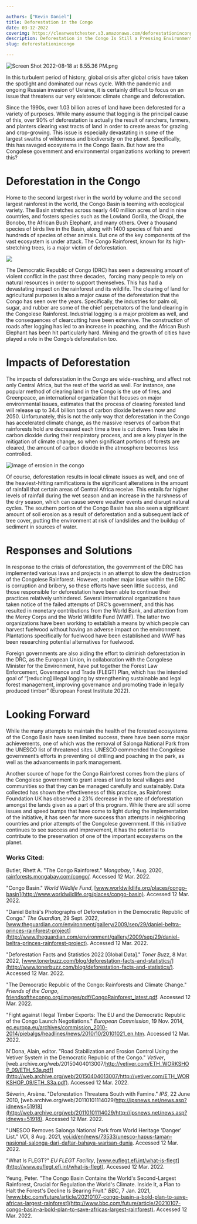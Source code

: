 ```yaml
---

authors: ["Kevin Daniel"]
title: Deforestation in the Congo
date: 03-12-2022
coverimg: https://cleanwestchester.s3.amazonaws.com/deforestationincongo.png
description: Deforestation in the Congo Is Still a Pressing Environmental Issue; How Is the World Responding?
slug: deforestationincongo

---
```


![Screen Shot 2022-08-18 at 8.55.36 PM.png](https://s3.us-west-2.amazonaws.com/secure.notion-static.com/c3e91b1b-6fab-42f8-b05e-2ad11468479b/Screen_Shot_2022-08-18_at_8.55.36_PM.png?X-Amz-Algorithm=AWS4-HMAC-SHA256&X-Amz-Content-Sha256=UNSIGNED-PAYLOAD&X-Amz-Credential=AKIAT73L2G45EIPT3X45%2F20230204%2Fus-west-2%2Fs3%2Faws4_request&X-Amz-Date=20230204T170307Z&X-Amz-Expires=86400&X-Amz-Signature=08b23e2135b30347a0257f67be8402781dbd71ff00359937a335e1d5c63cd13f&X-Amz-SignedHeaders=host&response-content-disposition=filename%3D%22Screen%2520Shot%25202022-08-18%2520at%25208.55.36%2520PM.png%22&x-id=GetObject)

In this turbulent period of history, global crisis after global crisis have taken the spotlight and dominated our news cycle. With the pandemic and ongoing Russian invasion of Ukraine, it is certainly difficult to focus on an issue that threatens our very existence: climate change and deforestation.

Since the 1990s, over 1.03 billion acres of land have been deforested for a variety of purposes. While many assume that logging is the principal cause of this, over 90% of deforestation is actually the result of ranchers, farmers, and planters clearing vast tracts of land in order to create areas for grazing and crop-growing. This issue is especially devastating in some of the largest swaths of wilderness and biodiversity on the planet. Specifically, this has ravaged ecosystems in the Congo Basin. But how are the Congolese government and environmental organizations working to prevent this?

# **Deforestation in the Congo**

Home to the second largest river in the world by volume and the second largest rainforest in the world, the Congo Basin is teeming with ecological variety. The Basin stretches across nearly 440 million acres of land in nine countries, and fosters species such as the Lowland Gorilla, the Okapi, the Bonobo, the African Bush Elephant, and many others. Over a thousand species of birds live in the Basin, along with 1400 species of fish and hundreds of species of other animals. But one of the key components of the vast ecosystem is under attack. The Congo Rainforest, known for its high-stretching trees, is a major victim of deforestation.

![](https://lh3.googleusercontent.com/oc9S03VPF4DR4XE0R_i5NgnDm6PhSe8IO9s1kmCG0-8tw_3bjpl4pcyCqOU5QMXrRs4OaqP4mOwbSSX7WU5CL4ij-1A8VerCSOnxxUzUY4fV4bRwQC2qlLuTGv7PAUUcQ6spbH_juGOUW3YTruUNbg)

The Democratic Republic of Congo (DRC) has seen a depressing amount of violent conflict in the past three decades,  forcing many people to rely on natural resources in order to support themselves. This has had a devastating impact on the rainforest and its wildlife. The clearing of land for agricultural purposes is also a major cause of the deforestation that the Congo has seen over the years. Specifically, the industries for palm oil, sugar, and rubber are some of the chief perpetrators of the land clearing in the Congolese Rainforest. Industrial logging is a major problem as well, and the consequences of clearcutting have been extensive. The construction of roads after logging has led to an increase in poaching, and the African Bush Elephant has been hit particularly hard. Mining and the growth of cities have played a role in the Congo’s deforestation too.

# **Impacts of Deforestation**

The impacts of deforestation in the Congo are wide-reaching, and affect not only Central Africa, but the rest of the world as well. For instance, one popular method of clearing land in the Congo is the use of fires, and Greenpeace, an international organization that focuses on major environmental issues, estimates that the process of clearing forested land will release up to 34.4 billion tons of carbon dioxide between now and 2050. Unfortunately, this is not the only way that deforestation in the Congo has accelerated climate change, as the massive reserves of carbon that rainforests hold are decreased each time a tree is cut down. Trees take in carbon dioxide during their respiratory process, and are a key player in the mitigation of climate change, so when significant portions of forests are cleared, the amount of carbon dioxide in the atmosphere becomes less controlled.

![image of erosion in the congo](https://lh4.googleusercontent.com/okoe7JFjK5I-K6CdNgyMfVDKtksecOsBKMAmzTypxiCGEj1mSLiM5k0U5ML8R4wq9E8A1iYOQaIq29DMLBIRc-8trLha_6Ahp3S6OAI4yljIoGoLd7Z6xvFPsEQyI4-uya-7UFWYjQ7otceQpzrq3g)

Of course, deforestation results in local climate issues as well, and one of the heaviest-hitting ramifications is the significant alterations in the amount of rainfall that certain areas of Central Africa receive. This entails far higher levels of rainfall during the wet season and an increase in the harshness of the dry season, which can cause severe weather events and disrupt natural cycles. The southern portion of the Congo Basin has also seen a significant amount of soil erosion as a result of deforestation and a subsequent lack of tree cover, putting the environment at risk of landslides and the buildup of sediment in sources of water.

# **Responses and Solutions**

In response to the crisis of deforestation, the government of the DRC has implemented various laws and projects in an attempt to slow the destruction of the Congolese Rainforest. However, another major issue within the DRC is corruption and bribery, so these efforts have seen little success, and those responsible for deforestation have been able to continue their practices relatively unhindered. Several international organizations have taken notice of the failed attempts of DRC’s government, and this has resulted in monetary contributions from the World Bank, and attention from the Mercy Corps and the World Wildlife Fund (WWF). The latter two organizations have been working to establish a means by which people can harvest fuelwood without having an adverse impact on the environment. Plantations specifically for fuelwood have been established and WWF has been researching potential alternatives for fuelwood.

Foreign governments are also aiding the effort to diminish deforestation in the DRC, as the European Union, in collaboration with the Congolese Minister for the Environment, have put together the Forest Law Enforcement, Governance and Trade (FLEGT) Plan, which has the intended goal of “[reducing] illegal logging by strengthening sustainable and legal forest management, improving governance and promoting trade in legally produced timber” (European Forest Institute 2022).

# **Looking Forward**

While the many attempts to maintain the health of the forested ecosystems of the Congo Basin have seen limited success, there have been some major achievements, one of which was the removal of Salonga National Park from the UNESCO list of threatened sites. UNESCO commended the Congolese government’s efforts in preventing oil drilling and poaching in the park, as well as the advancements in park management.

Another source of hope for the Congo Rainforest comes from the plans of the Congolese government to grant areas of land to local villages and communities so that they can be managed carefully and sustainably. Data collected has shown the effectiveness of this practice, as Rainforest Foundation UK has observed a 23% decrease in the rate of deforestation amongst the lands given as a part of this program. While there are still some issues and speed bumps that have come to light during the implementation of the initiative, it has seen far more success than attempts in neighboring countries and prior attempts of the Congolese government. If this initiative continues to see success and improvement, it has the potential to contribute to the preservation of one of the important ecosystems on the planet.

### **Works Cited:**

Butler, Rhett A. "The Congo Rainforest." *Mongabay*, 1 Aug. 2020, [rainforests.mongabay.com/congo/](http://rainforests.mongabay.com/congo/). Accessed 12 Mar. 2022.

"Congo Basin." *World Wildlife Fund*, [www.worldwildlife.org/places/congo-basin](http://www.worldwildlife.org/places/congo-basin). Accessed 12 Mar. 2022.

"Daniel Beltrá's Photographs of Deforestation in the Democratic Republic of Congo." *The Guardian*, 29 Sept. 2022, [www.theguardian.com/environment/gallery/2009/sep/29/daniel-beltra-princes-rainforest-project](http://www.theguardian.com/environment/gallery/2009/sep/29/daniel-beltra-princes-rainforest-project). Accessed 12 Mar. 2022.

"Deforestation Facts and Statistics 2022 [Global Data]." *Toner Buzz*, 8 Mar. 2022, [www.tonerbuzz.com/blog/deforestation-facts-and-statistics/](http://www.tonerbuzz.com/blog/deforestation-facts-and-statistics/). Accessed 12 Mar. 2022.

"The Democratic Republic of the Congo: Rainforests and Climate Change." *Friends of the Congo*, [friendsofthecongo.org/images/pdf/CongoRainforest_latest.pdf](http://friendsofthecongo.org/images/pdf/CongoRainforest_latest.pdf). Accessed 12 Mar. 2022.

"Fight against Illegal Timber Exports: The EU and the Democratic Republic of the Congo Launch Negotiations." *European Commission*, 19 Nov. 2014, [ec.europa.eu/archives/commission_2010-2014/piebalgs/headlines/news/2010/10/20101021_en.htm](http://ec.europa.eu/archives/commission_2010-2014/piebalgs/headlines/news/2010/10/20101021_en.htm). Accessed 12 Mar. 2022.

N'Dona, Alain, editor. "Road Stabilization and Erosion Control Using the Vetiver System in the Democratic Republic of the Congo." *Vetiver*, [web.archive.org/web/20150404013007/http://vetiver.com/ETH_WORKSHOP_09/ETH_S3a.pdf](http://web.archive.org/web/20150404013007/http://vetiver.com/ETH_WORKSHOP_09/ETH_S3a.pdf). Accessed 12 Mar. 2022.

Séverin, Arsène. "Deforestation Threatens South with Famine." *IPS*, 22 June 2010, [web.archive.org/web/20110101114029/http://ipsnews.net/news.asp?idnews=51918](http://web.archive.org/web/20110101114029/http://ipsnews.net/news.asp?idnews=51918). Accessed 12 Mar. 2022.

"UNESCO Removes Salonga National Park from World Heritage 'Danger' List." *VOI*, 8 Aug. 2021, [voi.id/en/news/73533/unesco-hapus-taman-nasional-salonga-dari-daftar-bahaya-warisan-dunia](http://voi.id/en/news/73533/unesco-hapus-taman-nasional-salonga-dari-daftar-bahaya-warisan-dunia). Accessed 12 Mar. 2022.

"What Is FLEGT?" *EU FLEGT Facility*, [www.euflegt.efi.int/what-is-flegt](http://www.euflegt.efi.int/what-is-flegt). Accessed 12 Mar. 2022.

Yeung, Peter. "The Congo Basin Contains the World's Second-Largest Rainforest, Crucial for Regulation the World's Climate. Inside It, a Plan to Halt the Forest's Decline Is Bearing Fruit." *BBC*, 7 Jan. 2021, [www.bbc.com/future/article/20210107-congo-basin-a-bold-plan-to-save-africas-largest-rainforest](http://www.bbc.com/future/article/20210107-congo-basin-a-bold-plan-to-save-africas-largest-rainforest). Accessed 12 Mar. 2022.